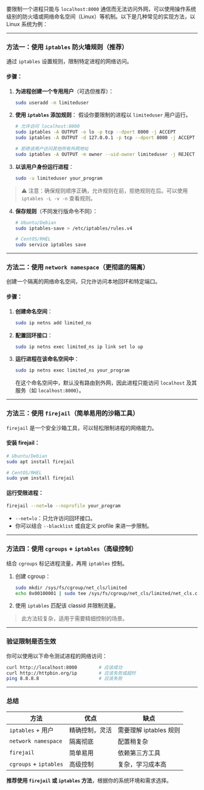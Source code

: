 要限制一个进程只能与 `localhost:8000` 通信而无法访问外网，可以使用操作系统级别的防火墙或网络命名空间（Linux）等机制。以下是几种常见的实现方法，以 Linux 系统为例：

---

### 方法一：使用 `iptables` 防火墙规则（推荐）

通过 `iptables` 设置规则，限制特定进程的网络访问。

#### 步骤：

1. **为进程创建一个专用用户**（可选但推荐）：
   ```bash
   sudo useradd -m limiteduser
   ```

2. **使用 `iptables` 添加规则**：
   假设你要限制的进程以 `limiteduser` 用户运行。

   ```bash
   # 允许访问 localhost:8000
   sudo iptables -A OUTPUT -o lo -p tcp --dport 8000 -j ACCEPT
   sudo iptables -A OUTPUT -d 127.0.0.1 -p tcp --dport 8000 -j ACCEPT

   # 拒绝该用户访问其他所有外网地址
   sudo iptables -A OUTPUT -m owner --uid-owner limiteduser -j REJECT
   ```

3. **以该用户身份运行进程**：
   ```bash
   sudo -u limiteduser your_program
   ```

> ⚠️ 注意：确保规则顺序正确，允许规则在前，拒绝规则在后。可以使用 `iptables -L -v -n` 查看规则。

4. **保存规则**（不同发行版命令不同）：
   ```bash
   # Ubuntu/Debian
   sudo iptables-save > /etc/iptables/rules.v4

   # CentOS/RHEL
   sudo service iptables save
   ```

---

### 方法二：使用 `network namespace`（更彻底的隔离）

创建一个隔离的网络命名空间，只允许访问本地回环和特定端口。

#### 步骤：

1. **创建命名空间**：
   ```bash
   sudo ip netns add limited_ns
   ```

2. **配置回环接口**：
   ```bash
   sudo ip netns exec limited_ns ip link set lo up
   ```

3. **运行进程在该命名空间中**：
   ```bash
   sudo ip netns exec limited_ns your_program
   ```

   在这个命名空间中，默认没有路由到外网，因此进程只能访问 `localhost` 及其服务（如 `localhost:8000`）。

---

### 方法三：使用 `firejail`（简单易用的沙箱工具）

`firejail` 是一个安全沙箱工具，可以轻松限制进程的网络能力。

#### 安装 firejail：
```bash
# Ubuntu/Debian
sudo apt install firejail

# CentOS/RHEL
sudo yum install firejail
```

#### 运行受限进程：
```bash
firejail --net=lo --noprofile your_program
```

- `--net=lo`：只允许访问回环接口。
- 你可以结合 `--blacklist` 或自定义 profile 来进一步限制。

---

### 方法四：使用 `cgroups` + `iptables`（高级控制）

结合 `cgroups` 标记进程流量，再用 `iptables` 控制。

1. 创建 cgroup：
   ```bash
   sudo mkdir /sys/fs/cgroup/net_cls/limited
   echo 0x00100001 | sudo tee /sys/fs/cgroup/net_cls/limited/net_cls.classid
   ```

2. 使用 `iptables` 匹配该 classid 并限制流量。

> 此方法较复杂，适用于需要精细控制的场景。

---

### 验证限制是否生效

你可以使用以下命令测试进程的网络访问：

```bash
curl http://localhost:8000        # 应该成功
curl http://httpbin.org/ip        # 应该失败或超时
ping 8.8.8.8                      # 应该失败
```

---

### 总结

| 方法 | 优点 | 缺点 |
|------|------|------|
| `iptables` + 用户 | 精确控制，灵活 | 需要理解 iptables 规则 |
| `network namespace` | 隔离彻底 | 配置稍复杂 |
| `firejail` | 简单易用 | 依赖第三方工具 |
| `cgroups` + `iptables` | 高级控制 | 复杂，学习成本高 |

**推荐使用 `firejail` 或 `iptables` 方法**，根据你的系统环境和需求选择。
